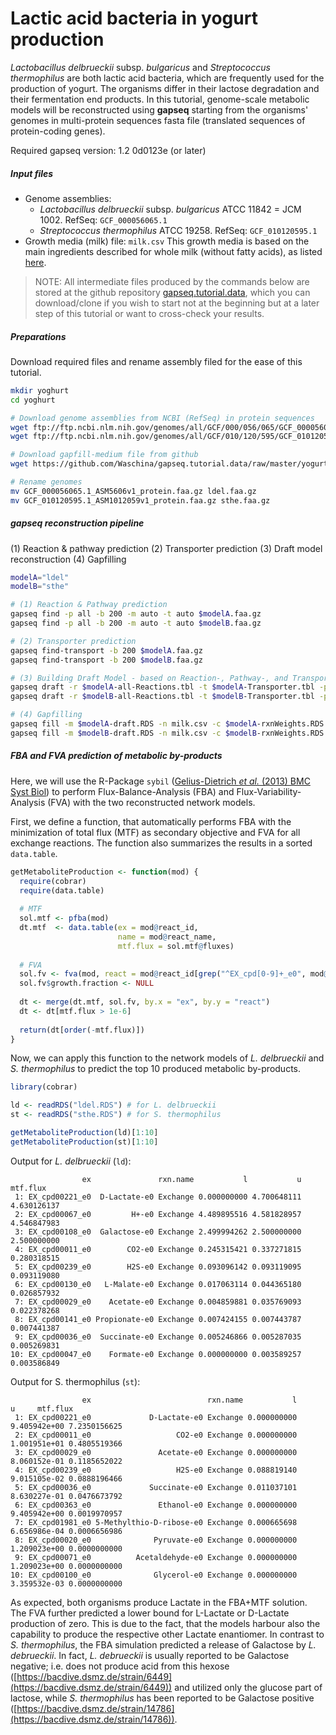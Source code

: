 # Lactic acid bacteria in yogurt production

*Lactobacillus delbrueckii* subsp. *bulgaricus* and *Streptococcus thermophilus* are both lactic acid bacteria, which are frequently used for the production of yogurt. The organisms differ in their lactose degradation and their fermentation end products. In this tutorial, genome-scale metabolic models will be reconstructed using **gapseq** starting from the organisms' genomes in multi-protein sequences fasta file (translated sequences of protein-coding genes).

Required gapseq version: 1.2 0d0123e (or later) 

##### Input files

- Genome assemblies:
  - *Lactobacillus delbrueckii* subsp. *bulgaricus* ATCC 11842 = JCM 1002. RefSeq: `GCF_000056065.1`
  - *Streptococcus thermophilus* ATCC 19258. RefSeq: `GCF_010120595.1`
- Growth media (milk) file: `milk.csv` 
  This growth media is based on the main ingredients described for whole milk (without fatty acids), as listed [here](https://frida.fooddata.dk/food/1265?lang=en).

>  NOTE: All intermediate files produced by the commands below are stored at the github repository [gapseq.tutorial.data](https://github.com/Waschina/gapseq.tutorial.data), which you can download/clone if you wish to start not at the beginning but at a later step of this tutorial or want to cross-check your results.



##### Preparations

Download required files and rename assembly filed for the ease of this tutorial.

```sh
mkdir yoghurt
cd yoghurt

# Download genome assemblies from NCBI (RefSeq) in protein sequences
wget ftp://ftp.ncbi.nlm.nih.gov/genomes/all/GCF/000/056/065/GCF_000056065.1_ASM5606v1/GCF_000056065.1_ASM5606v1_protein.faa.gz
wget ftp://ftp.ncbi.nlm.nih.gov/genomes/all/GCF/010/120/595/GCF_010120595.1_ASM1012059v1/GCF_010120595.1_ASM1012059v1_protein.faa.gz

# Download gapfill-medium file from github
wget https://github.com/Waschina/gapseq.tutorial.data/raw/master/yogurt/milk.csv

# Rename genomes
mv GCF_000056065.1_ASM5606v1_protein.faa.gz ldel.faa.gz
mv GCF_010120595.1_ASM1012059v1_protein.faa.gz sthe.faa.gz
```



##### gapseq reconstruction pipeline

(1) Reaction & pathway prediction
(2) Transporter prediction
(3) Draft model reconstruction
(4) Gapfilling

```sh
modelA="ldel"
modelB="sthe"

# (1) Reaction & Pathway prediction
gapseq find -p all -b 200 -m auto -t auto $modelA.faa.gz
gapseq find -p all -b 200 -m auto -t auto $modelB.faa.gz

# (2) Transporter prediction
gapseq find-transport -b 200 $modelA.faa.gz 
gapseq find-transport -b 200 $modelB.faa.gz

# (3) Building Draft Model - based on Reaction-, Pathway-, and Transporter prediction
gapseq draft -r $modelA-all-Reactions.tbl -t $modelA-Transporter.tbl -p $modelA-all-Pathways.tbl -u 200 -l 100 -c $modelA.faa.gz
gapseq draft -r $modelB-all-Reactions.tbl -t $modelB-Transporter.tbl -p $modelB-all-Pathways.tbl -u 200 -l 100 -c $modelB.faa.gz

# (4) Gapfilling
gapseq fill -m $modelA-draft.RDS -n milk.csv -c $modelA-rxnWeights.RDS -g $modelA-rxnXgenes.RDS -b 100
gapseq fill -m $modelB-draft.RDS -n milk.csv -c $modelB-rxnWeights.RDS -g $modelB-rxnXgenes.RDS -b 100
```



##### FBA and FVA prediction of metabolic by-products

Here, we will use the R-Package `sybil` ([Gelius-Dietrich *et al.* (2013) BMC Syst Biol](https://doi.org/10.1186/1752-0509-7-125)) to perform Flux-Balance-Analysis (FBA) and Flux-Variability-Analysis (FVA) with the two reconstructed network models.

First, we define a function, that automatically performs FBA with the minimization of total flux (MTF) as secondary objective and FVA for all exchange reactions. The function also summarizes the results in a sorted `data.table`.

```R
getMetaboliteProduction <- function(mod) {
  require(cobrar)
  require(data.table)
  
  # MTF
  sol.mtf <- pfba(mod)
  dt.mtf  <- data.table(ex = mod@react_id,
                        name = mod@react_name,
                        mtf.flux = sol.mtf@fluxes)
  
  # FVA
  sol.fv <- fva(mod, react = mod@react_id[grep("^EX_cpd[0-9]+_e0", mod@react_id)])
  sol.fv$growth.fraction <- NULL
  
  dt <- merge(dt.mtf, sol.fv, by.x = "ex", by.y = "react")
  dt <- dt[mtf.flux > 1e-6]
  
  return(dt[order(-mtf.flux)])
}
```

Now, we can apply this function to the network models of *L. delbrueckii* and *S. thermophilus* to predict the top 10 produced metabolic by-products.

```R
library(cobrar)

ld <- readRDS("ldel.RDS") # for L. delbrueckii
st <- readRDS("sthe.RDS") # for S. thermophilus

getMetaboliteProduction(ld)[1:10]
getMetaboliteProduction(st)[1:10]
```

Output for *L. delbrueckii* (`ld`):

```
                ex               rxn.name           l           u    mtf.flux
 1: EX_cpd00221_e0  D-Lactate-e0 Exchange 0.000000000 4.700648111 4.630126137
 2: EX_cpd00067_e0         H+-e0 Exchange 4.489895516 4.581828957 4.546847983
 3: EX_cpd00108_e0  Galactose-e0 Exchange 2.499994262 2.500000000 2.500000000
 4: EX_cpd00011_e0        CO2-e0 Exchange 0.245315421 0.337271815 0.280318515
 5: EX_cpd00239_e0        H2S-e0 Exchange 0.093096142 0.093119095 0.093119080
 6: EX_cpd00130_e0   L-Malate-e0 Exchange 0.017063114 0.044365180 0.026857932
 7: EX_cpd00029_e0    Acetate-e0 Exchange 0.004859881 0.035769093 0.022378268
 8: EX_cpd00141_e0 Propionate-e0 Exchange 0.007424155 0.007443787 0.007441387
 9: EX_cpd00036_e0  Succinate-e0 Exchange 0.005246866 0.005287035 0.005269831
10: EX_cpd00047_e0    Formate-e0 Exchange 0.000000000 0.003589257 0.003586849
```

Output for S. thermophilus (`st`):

```
                ex                          rxn.name           l            u     mtf.flux
 1: EX_cpd00221_e0             D-Lactate-e0 Exchange 0.000000000 9.405942e+00 7.2350156625
 2: EX_cpd00011_e0                   CO2-e0 Exchange 0.000000000 1.001951e+01 0.4805519366
 3: EX_cpd00029_e0               Acetate-e0 Exchange 0.000000000 8.060152e-01 0.1185652022
 4: EX_cpd00239_e0                   H2S-e0 Exchange 0.088819140 9.015105e-02 0.0888196466
 5: EX_cpd00036_e0             Succinate-e0 Exchange 0.011037101 8.630227e-01 0.0476673792
 6: EX_cpd00363_e0               Ethanol-e0 Exchange 0.000000000 9.405942e+00 0.0019970957
 7: EX_cpd01981_e0 5-Methylthio-D-ribose-e0 Exchange 0.000665698 6.656986e-04 0.0006656986
 8: EX_cpd00020_e0              Pyruvate-e0 Exchange 0.000000000 1.209023e+00 0.0000000000
 9: EX_cpd00071_e0          Acetaldehyde-e0 Exchange 0.000000000 1.209023e+00 0.0000000000
10: EX_cpd00100_e0              Glycerol-e0 Exchange 0.000000000 3.359532e-03 0.0000000000
```

As expected, both organisms produce Lactate in the FBA+MTF solution. The FVA further predicted a lower bound for L-Lactate or D-Lactate production of zero. This is due to the fact, that the models harbour also the capability to produce the respective other Lactate enantiomer. In contrast to *S. thermophilus*, the FBA simulation predicted a release of Galactose by *L. debrueckii*. In fact, *L. debrueckii* is usually reported to be Galactose negative; i.e. does not produce acid from this hexose ([https://bacdive.dsmz.de/strain/6449](https://bacdive.dsmz.de/strain/6449)) and utilized only the glucose part of lactose, while *S. thermophilus* has been reported to be Galactose positive ([https://bacdive.dsmz.de/strain/14786](https://bacdive.dsmz.de/strain/14786)).
